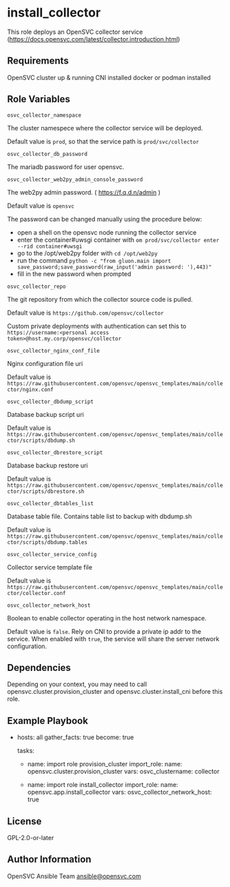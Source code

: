 install_collector
=================

This role deploys an OpenSVC collector service (https://docs.opensvc.com/latest/collector.introduction.html)

Requirements
------------

OpenSVC cluster up & running
CNI installed
docker or podman installed

Role Variables
--------------

`osvc_collector_namespace`

The cluster namespece where the collector service will be deployed.

Default value is `prod`, so that the service path is `prod/svc/collector`

`osvc_collector_db_password`

The mariadb password for user opensvc.

`osvc_collector_web2py_admin_console_password`

The web2py admin password. ( https://f.q.d.n/admin )

Default value is `opensvc`

The password can be changed manually using the procedure below:
- open a shell on the opensvc node running the collector service
- enter the container#uwsgi container with `om prod/svc/collector enter --rid container#uwsgi`
- go to the /opt/web2py folder with `cd /opt/web2py`
- run the command `python -c "from gluon.main import save_password;save_password(raw_input('admin password: '),443)"`
- fill in the new password when prompted

`osvc_collector_repo`

The git repository from which the collector source code is pulled.

Default value is `https://github.com/opensvc/collector`

Custom private deployments with authentication can set this to `https://username:<personal access token>@host.my.corp/opensvc/collector`

`osvc_collector_nginx_conf_file`

Nginx configuration file uri

Default value is `https://raw.githubusercontent.com/opensvc/opensvc_templates/main/collector/nginx.conf`

`osvc_collector_dbdump_script`

Database backup script uri

Default value is `https://raw.githubusercontent.com/opensvc/opensvc_templates/main/collector/scripts/dbdump.sh`

`osvc_collector_dbrestore_script`

Database backup restore uri

Default value is `https://raw.githubusercontent.com/opensvc/opensvc_templates/main/collector/scripts/dbrestore.sh`

`osvc_collector_dbtables_list`

Database table file. Contains table list to backup with dbdump.sh

Default value is `https://raw.githubusercontent.com/opensvc/opensvc_templates/main/collector/scripts/dbdump.tables`

`osvc_collector_service_config`

Collector service template file

Default value is `https://raw.githubusercontent.com/opensvc/opensvc_templates/main/collector/collector.conf`

`osvc_collector_network_host`

Boolean to enable collector operating in the host network namespace.

Default value is `false`. Rely on CNI to provide a private ip addr to the service.
When enabled with `true`, the service will share the server network configuration.

Dependencies
------------

Depending on your context, you may need to call opensvc.cluster.provision_cluster and opensvc.cluster.install_cni before this role.

Example Playbook
----------------

- hosts: all
  gather_facts: true
  become: true

  tasks:
    - name: import role provision_cluster
      import_role:
        name: opensvc.cluster.provision_cluster
      vars:
        osvc_clustername: collector

    - name: import role install_collector
      import_role:
        name: opensvc.app.install_collector
      vars:
        osvc_collector_network_host: true

License
-------

GPL-2.0-or-later

Author Information
------------------

OpenSVC Ansible Team <ansible@opensvc.com>
